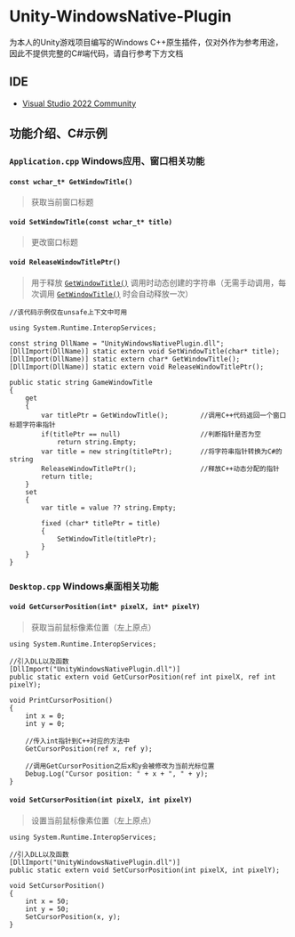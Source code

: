 # Unity-WindowsNative-Plugin
为本人的Unity游戏项目编写的Windows C++原生插件，仅对外作为参考用途，因此不提供完整的C#端代码，请自行参考下方文档

## IDE
- [Visual Studio 2022 Community](https://visualstudio.microsoft.com/vs/community/)


## 功能介绍、C#示例
### `Application.cpp` Windows应用、窗口相关功能

#### `const wchar_t* GetWindowTitle()`
> 获取当前窗口标题

#### `void SetWindowTitle(const wchar_t* title)`
> 更改窗口标题

#### `void ReleaseWindowTitlePtr()`
> 用于释放 [`GetWindowTitle()`](#const-wchar_t-getwindowtitle) 调用时动态创建的字符串（无需手动调用，每次调用 [`GetWindowTitle()`](#const-wchar_t-getwindowtitle) 时会自动释放一次）

```
//该代码示例仅在unsafe上下文中可用

using System.Runtime.InteropServices;

const string DllName = "UnityWindowsNativePlugin.dll";
[DllImport(DllName)] static extern void SetWindowTitle(char* title);
[DllImport(DllName)] static extern char* GetWindowTitle();
[DllImport(DllName)] static extern void ReleaseWindowTitlePtr();

public static string GameWindowTitle
{
    get
    {
        var titlePtr = GetWindowTitle();        //调用C++代码返回一个窗口标题字符串指针
        if(titlePtr == null)                    //判断指针是否为空
            return string.Empty;
        var title = new string(titlePtr);       //将字符串指针转换为C#的string
        ReleaseWindowTitlePtr();                //释放C++动态分配的指针
        return title;
    }
    set
    {
        var title = value ?? string.Empty;

        fixed (char* titlePtr = title)
        {
            SetWindowTitle(titlePtr);
        }
    }
}
```

### `Desktop.cpp` Windows桌面相关功能
#### `void GetCursorPosition(int* pixelX, int* pixelY)`
> 获取当前鼠标像素位置（左上原点）

```
using System.Runtime.InteropServices;

//引入DLL以及函数
[DllImport("UnityWindowsNativePlugin.dll")]
public static extern void GetCursorPosition(ref int pixelX, ref int pixelY);

void PrintCursorPosition()
{
	int x = 0;
	int y = 0;

	//传入int指针到C++对应的方法中
	GetCursorPosition(ref x, ref y);

	//调用GetCursorPosition之后x和y会被修改为当前光标位置
	Debug.Log("Cursor position: " + x + ", " + y);
}
```

#### `void SetCursorPosition(int pixelX, int pixelY) `
> 设置当前鼠标像素位置（左上原点）

```
using System.Runtime.InteropServices;

//引入DLL以及函数
[DllImport("UnityWindowsNativePlugin.dll")]
public static extern void SetCursorPosition(int pixelX, int pixelY);

void SetCursorPosition()
{
	int x = 50;
	int y = 50;
	SetCursorPosition(x, y);
}
```
